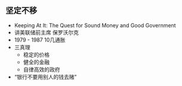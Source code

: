 <!-- 
title: 坚定不移
from: book
create: 2019-06-10
tags: book,person,economics
-->

## 坚定不移
 
- Keeping At It: The Quest for Sound Money and Good Government
- 讲美联储前主席 保罗沃尔克
- 1979 - 1987 10几通胀
- 三真理
	- 稳定的价格
	- 健全的金融
	- 自律高效的政府
- “银行不要用别人的钱去赌”

